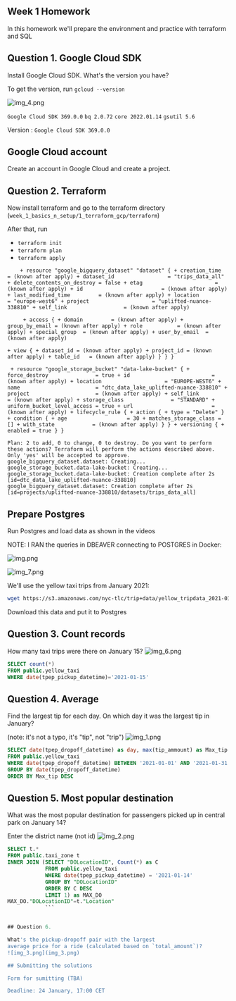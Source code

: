 ## Week 1 Homework

In this homework we'll prepare the environment 
and practice with terraform and SQL

## Question 1. Google Cloud SDK

Install Google Cloud SDK. What's the version you have? 

To get the version, run `gcloud --version`

![img_4.png](img_4.png)

`Google Cloud SDK 369.0.0`
`bq 2.0.72`
`core 2022.01.14`
`gsutil 5.6`

Version : `Google Cloud SDK 369.0.0`

## Google Cloud account 

Create an account in Google Cloud and create a project.


## Question 2. Terraform 

Now install terraform and go to the terraform directory (`week_1_basics_n_setup/1_terraform_gcp/terraform`)

After that, run

* `terraform init`
* `terraform plan`
* `terraform apply`

`     + resource "google_bigquery_dataset" "dataset" {
      + creation_time              = (known after apply)
      + dataset_id                 = "trips_data_all"
      + delete_contents_on_destroy = false
      + etag                       = (known after apply)
      + id                         = (known after apply)
      + last_modified_time         = (known after apply)
      + location                   = "europe-west6"
      + project                    = "uplifted-nuance-338810"
      + self_link                  = (known after apply)
`

`      + access {
          + domain         = (known after apply)
          + group_by_email = (known after apply)
          + role           = (known after apply)
          + special_group  = (known after apply)
          + user_by_email  = (known after apply)
`

`+ view {
              + dataset_id = (known after apply)
              + project_id = (known after apply)
              + table_id   = (known after apply)
            }
        }
    }
`

`  + resource "google_storage_bucket" "data-lake-bucket" {
      + force_destroy               = true
      + id                          = (known after apply)
      + location                    = "EUROPE-WEST6"
      + name                        = "dtc_data_lake_uplifted-nuance-338810"
      + project                     = (known after apply)
      + self_link                   = (known after apply)
      + storage_class               = "STANDARD"
      + uniform_bucket_level_access = true
      + url                         = (known after apply)
      + lifecycle_rule {
          + action {
              + type = "Delete"
            }
          + condition {
              + age                   = 30
              + matches_storage_class = []
              + with_state            = (known after apply)
            }
        }
      + versioning {
          + enabled = true
        }
    }
`

`
Plan: 2 to add, 0 to change, 0 to destroy.
Do you want to perform these actions?
  Terraform will perform the actions described above.
  Only 'yes' will be accepted to approve.
google_bigquery_dataset.dataset: Creating...
google_storage_bucket.data-lake-bucket: Creating...
google_storage_bucket.data-lake-bucket: Creation complete after 2s [id=dtc_data_lake_uplifted-nuance-338810]
google_bigquery_dataset.dataset: Creation complete after 2s [id=projects/uplifted-nuance-338810/datasets/trips_data_all]
`

## Prepare Postgres 

Run Postgres and load data as shown in the videos

NOTE: I RAN the queries in DBEAVER connecting to POSTGRES in Docker:

![img.png](img.png)

![img_7.png](img_7.png)

We'll use the yellow taxi trips from January 2021:

```bash
wget https://s3.amazonaws.com/nyc-tlc/trip+data/yellow_tripdata_2021-01.csv
```

Download this data and put it to Postgres

## Question 3. Count records 

How many taxi trips were there on January 15?
![img_6.png](img_6.png)
```SQL
SELECT count(*)
FROM public.yellow_taxi
WHERE date(tpep_pickup_datetime)='2021-01-15'
```
## Question 4. Average

Find the largest tip for each day. 
On which day it was the largest tip in January?

(note: it's not a typo, it's "tip", not "trip")
![img_1.png](img_1.png)
```SQL
SELECT date(tpep_dropoff_datetime) as day, max(tip_ammount) as Max_tip
FROM public.yellow_taxi
WHERE date(tpep_dropoff_datetime) BETWEEN '2021-01-01' AND '2021-01-31'
GROUP BY date(tpep_dropoff_datetime)
ORDER BY Max_tip DESC
```

## Question 5. Most popular destination

What was the most popular destination for passengers picked up 
in central park on January 14?

Enter the district name (not id)
![img_2.png](img_2.png)
```SQL
SELECT t.*
FROM public.taxi_zone t
INNER JOIN (SELECT "DOLocationID", Count(*) as C
            FROM public.yellow_taxi
            WHERE date(tpep_pickup_datetime) = '2021-01-14'
            GROUP BY "DOLocationID"
            ORDER BY C DESC
            LIMIT 1) as MAX_DO
MAX_DO."DOLocationID"=t."Location"   
            ```


## Question 6. 

What's the pickup-dropoff pair with the largest 
average price for a ride (calculated based on `total_amount`)?
![img_3.png](img_3.png)

## Submitting the solutions

Form for sumitting (TBA)

Deadline: 24 January, 17:00 CET


